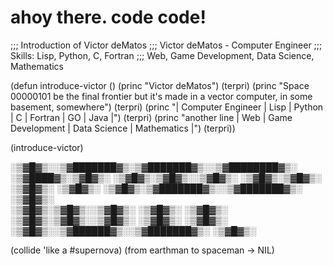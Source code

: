 # ahoy there. code code!

;;; Introduction of Victor deMatos
;;; Victor deMatos - Computer Engineer
;;; Skills: Lisp, Python, C, Fortran
;;;         Web, Game Development, Data Science, Mathematics

(defun introduce-victor ()
  (princ "Victor deMatos")
  (terpri)
  (princ "Space 00000101 be the final frontier but it's made in a vector computer, in some basement, somewhere")
  (terpri)
  (princ "| Computer Engineer | Lisp | Python | C | Fortran | GO | Java |")
  (terpri)
  (princ "another line | Web | Game Development | Data Science | Mathematics |")
  (terpri))

(introduce-victor)


  ░▒▓█▓▒░░▒▓███████▓▒░▒▓███████▓▒░░▒▓████████▓▒░ 
░▒▓████▓▒░▒▓█▓▒░             ░▒▓█▓▒░▒▓█▓▒░░▒▓█▓▒░ 
   ░▒▓█▓▒░▒▓█▓▒░             ░▒▓█▓▒░      ░▒▓█▓▒░ 
   ░▒▓█▓▒░▒▓███████▓▒░░▒▓███████▓▒░      ░▒▓█▓▒░  
   ░▒▓█▓▒░▒▓█▓▒░░▒▓█▓▒░      ░▒▓█▓▒░     ░▒▓█▓▒░  
   ░▒▓█▓▒░▒▓█▓▒░░▒▓█▓▒░      ░▒▓█▓▒░    ░▒▓█▓▒░  
   ░▒▓█▓▒░░▒▓██████▓▒░░▒▓███████▓▒░     ░▒▓█▓▒░  

(collide 'like a #supernova)
(from earthman to spaceman -> NIL)
